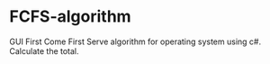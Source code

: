 # FCFS-algorithm
GUI First Come First Serve algorithm for operating system using c#. Calculate the total. 
